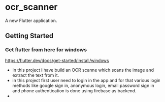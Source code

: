 # ocr_scanner

A new Flutter application.

## Getting Started


### Get flutter from here for windows
<a href="https://flutter.dev/docs/get-started/install/windows">https://flutter.dev/docs/get-started/install/windows</a>

<ul>
  <li>In this project i have build an OCR scanne which scans the image and extract the text from it.</li>
  <li>in this project first user need to login in the app and for that various login methods like google sign in, anonymous login, email password sign in and phone authentication 
    is done using firebase as backend.</li>
  <li>
</ul>


